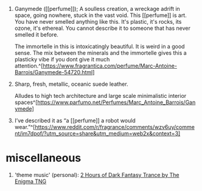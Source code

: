 1. Ganymede ([[perfume]]); A soulless creation, a wreckage adrift in space, going nowhere, stuck in the vast void. This [[perfume]] is art. You have never smelled anything like this. It's plastic, it's rocks, its ozone, it's ethereal. You cannot describe it to someone that has never smelled it before. 
   
   The immortelle in this is intoxicatingly beautiful. It is weird in a good sense. The mix between the minerals and the immortelle gives this a plasticky vibe if you dont give it much attention.^[https://www.fragrantica.com/perfume/Marc-Antoine-Barrois/Ganymede-54720.html]
2. Sharp, fresh, metallic, oceanic suede leather.
   
   Alludes to high tech architecture and large scale minimalistic interior spaces^[https://www.parfumo.net/Perfumes/Marc_Antoine_Barrois/Ganymede]
3. I’ve described it as “a [[perfume]] a robot would wear.”^[https://www.reddit.com/r/fragrance/comments/wzv6uy/comment/im7dpof/?utm_source=share&utm_medium=web2x&context=3]

# miscellaneous
1. 'theme music' (personal): [2 Hours of Dark Fantasy Trance by The Enigma TNG](https://www.youtube.com/watch?v=giq6Q57nSeU)